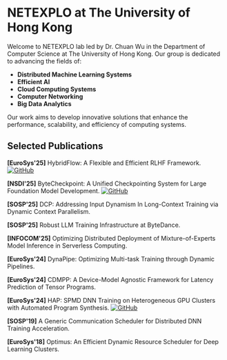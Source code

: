 # NETEXPLO at The University of Hong Kong

Welcome to NETEXPLO lab led by Dr. Chuan Wu in the Department of Computer Science at The University of Hong Kong. Our group is dedicated to advancing the fields of:

- **Distributed Machine Learning Systems**
- **Efficient AI**
- **Cloud Computing Systems**
- **Computer Networking**
- **Big Data Analytics**

Our work aims to develop innovative solutions that enhance the performance, scalability, and efficiency of computing systems.

## Selected Publications

**[EuroSys'25]** HybridFlow: A Flexible and Efficient RLHF Framework.  
[![GitHub](https://img.shields.io/badge/GitHub-Repository-blue?logo=github)](https://github.com/volcengine/verl)

**[NSDI'25]** ByteCheckpoint: A Unified Checkpointing System for Large Foundation Model Development. 
[![GitHub](https://img.shields.io/badge/GitHub-Repository-blue?logo=github)](https://github.com/ByteDance-Seed/ByteCheckpoint)

**[SOSP'25]** DCP: Addressing Input Dynamism In Long-Context Training via Dynamic Context Parallelism. 

**[SOSP'25]** Robust LLM Training Infrastructure at ByteDance.  

**[INFOCOM'25]** Optimizing Distributed Deployment of Mixture-of-Experts Model Inference in Serverless Computing.  

**[EuroSys'24]** DynaPipe: Optimizing Multi-task Training through Dynamic Pipelines. 

**[EuroSys'24]** CDMPP: A Device-Model Agnostic Framework for Latency Prediction of Tensor Programs. 

**[EuroSys'24]** HAP: SPMD DNN Training on Heterogeneous GPU Clusters with Automated Program Synthesis. 
[![GitHub](https://img.shields.io/badge/GitHub-Repository-blue?logo=github)](https://github.com/alibaba/hap)

**[SOSP'19]** A Generic Communication Scheduler for Distributed DNN Training Acceleration.

**[EuroSys'18]** Optimus: An Efficient Dynamic Resource Scheduler for Deep Learning Clusters.

<!-- **[VLDB'25]** Heta: Distributed Training of Heterogeneous Graph Neural Networks
*The University of Hong Kong*  
[![GitHub](https://img.shields.io/badge/GitHub-Repository-blue?logo=github)](https://github.com/jasperzhong/heta) -->


